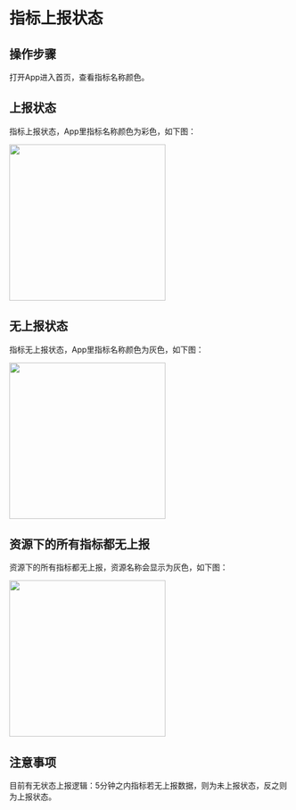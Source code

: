 # 指标上报状态

## 操作步骤

打开App进入首页，查看指标名称颜色。

## 上报状态

指标上报状态，App里指标名称颜色为彩色，如下图：

<img src="https://static.ucloud.cn/docs/urlm/images/1628819278299.png?v=1628820289" width="280">


## 无上报状态

指标无上报状态，App里指标名称颜色为灰色，如下图：

<img src="https://static.ucloud.cn/docs/urlm/images/1628819315132.png?v=1628820289" width="280">

## 资源下的所有指标都无上报

资源下的所有指标都无上报，资源名称会显示为灰色，如下图：

<img src="https://static.ucloud.cn/docs/urlm/images/1628819091925.png?v=1628820289" width="280">

## 注意事项

目前有无状态上报逻辑：5分钟之内指标若无上报数据，则为未上报状态，反之则为上报状态。